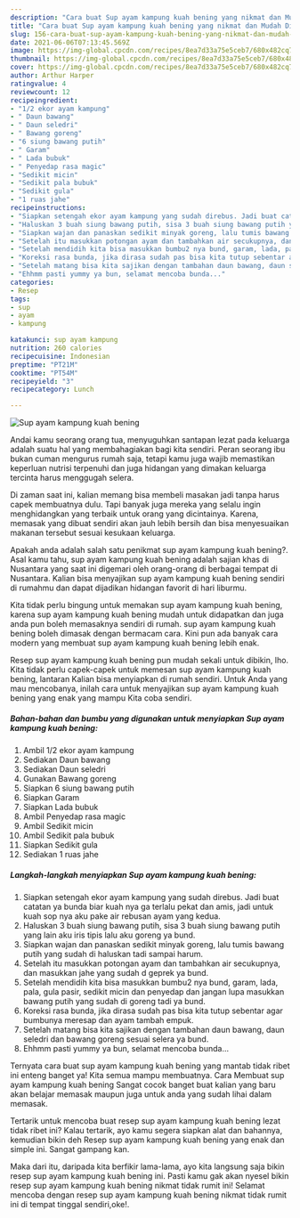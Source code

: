 ```yaml
---
description: "Cara buat Sup ayam kampung kuah bening yang nikmat dan Mudah Dibuat"
title: "Cara buat Sup ayam kampung kuah bening yang nikmat dan Mudah Dibuat"
slug: 156-cara-buat-sup-ayam-kampung-kuah-bening-yang-nikmat-dan-mudah-dibuat
date: 2021-06-06T07:13:45.569Z
image: https://img-global.cpcdn.com/recipes/8ea7d33a75e5ceb7/680x482cq70/sup-ayam-kampung-kuah-bening-foto-resep-utama.jpg
thumbnail: https://img-global.cpcdn.com/recipes/8ea7d33a75e5ceb7/680x482cq70/sup-ayam-kampung-kuah-bening-foto-resep-utama.jpg
cover: https://img-global.cpcdn.com/recipes/8ea7d33a75e5ceb7/680x482cq70/sup-ayam-kampung-kuah-bening-foto-resep-utama.jpg
author: Arthur Harper
ratingvalue: 4
reviewcount: 12
recipeingredient:
- "1/2 ekor ayam kampung"
- " Daun bawang"
- " Daun seledri"
- " Bawang goreng"
- "6 siung bawang putih"
- " Garam"
- " Lada bubuk"
- " Penyedap rasa magic"
- "Sedikit micin"
- "Sedikit pala bubuk"
- "Sedikit gula"
- "1 ruas jahe"
recipeinstructions:
- "Siapkan setengah ekor ayam kampung yang sudah direbus. Jadi buat catatan ya bunda biar kuah nya ga terlalu pekat dan amis, jadi untuk kuah sop nya aku pake air rebusan ayam yang kedua."
- "Haluskan 3 buah siung bawang putih, sisa 3 buah siung bawang putih yang lain aku iris tipis lalu aku goreng ya bund."
- "Siapkan wajan dan panaskan sedikit minyak goreng, lalu tumis bawang putih yang sudah di haluskan tadi sampai harum."
- "Setelah itu masukkan potongan ayam dan tambahkan air secukupnya, dan masukkan jahe yang sudah d geprek ya bund."
- "Setelah mendidih kita bisa masukkan bumbu2 nya bund, garam, lada, pala, gula pasir, sedikit micin dan penyedap dan jangan lupa masukkan bawang putih yang sudah di goreng tadi ya bund."
- "Koreksi rasa bunda, jika dirasa sudah pas bisa kita tutup sebentar agar bumbunya meresap dan ayam tambah empuk."
- "Setelah matang bisa kita sajikan dengan tambahan daun bawang, daun seledri dan bawang goreng sesuai selera ya bund."
- "Ehhmm pasti yummy ya bun, selamat mencoba bunda..."
categories:
- Resep
tags:
- sup
- ayam
- kampung

katakunci: sup ayam kampung 
nutrition: 260 calories
recipecuisine: Indonesian
preptime: "PT21M"
cooktime: "PT54M"
recipeyield: "3"
recipecategory: Lunch

---
```



![Sup ayam kampung kuah bening](https://img-global.cpcdn.com/recipes/8ea7d33a75e5ceb7/680x482cq70/sup-ayam-kampung-kuah-bening-foto-resep-utama.jpg)

Andai kamu seorang orang tua, menyuguhkan santapan lezat pada keluarga adalah suatu hal yang membahagiakan bagi kita sendiri. Peran seorang ibu bukan cuman mengurus rumah saja, tetapi kamu juga wajib memastikan keperluan nutrisi terpenuhi dan juga hidangan yang dimakan keluarga tercinta harus menggugah selera.

Di zaman  saat ini, kalian memang bisa membeli masakan jadi tanpa harus capek membuatnya dulu. Tapi banyak juga mereka yang selalu ingin menghidangkan yang terbaik untuk orang yang dicintainya. Karena, memasak yang dibuat sendiri akan jauh lebih bersih dan bisa menyesuaikan makanan tersebut sesuai kesukaan keluarga. 



Apakah anda adalah salah satu penikmat sup ayam kampung kuah bening?. Asal kamu tahu, sup ayam kampung kuah bening adalah sajian khas di Nusantara yang saat ini digemari oleh orang-orang di berbagai tempat di Nusantara. Kalian bisa menyajikan sup ayam kampung kuah bening sendiri di rumahmu dan dapat dijadikan hidangan favorit di hari liburmu.

Kita tidak perlu bingung untuk memakan sup ayam kampung kuah bening, karena sup ayam kampung kuah bening mudah untuk didapatkan dan juga anda pun boleh memasaknya sendiri di rumah. sup ayam kampung kuah bening boleh dimasak dengan bermacam cara. Kini pun ada banyak cara modern yang membuat sup ayam kampung kuah bening lebih enak.

Resep sup ayam kampung kuah bening pun mudah sekali untuk dibikin, lho. Kita tidak perlu capek-capek untuk memesan sup ayam kampung kuah bening, lantaran Kalian bisa menyiapkan di rumah sendiri. Untuk Anda yang mau mencobanya, inilah cara untuk menyajikan sup ayam kampung kuah bening yang enak yang mampu Kita coba sendiri.

<!--inarticleads1-->

##### Bahan-bahan dan bumbu yang digunakan untuk menyiapkan Sup ayam kampung kuah bening:

1. Ambil 1/2 ekor ayam kampung
1. Sediakan  Daun bawang
1. Sediakan  Daun seledri
1. Gunakan  Bawang goreng
1. Siapkan 6 siung bawang putih
1. Siapkan  Garam
1. Siapkan  Lada bubuk
1. Ambil  Penyedap rasa magic
1. Ambil Sedikit micin
1. Ambil Sedikit pala bubuk
1. Siapkan Sedikit gula
1. Sediakan 1 ruas jahe




<!--inarticleads2-->

##### Langkah-langkah menyiapkan Sup ayam kampung kuah bening:

1. Siapkan setengah ekor ayam kampung yang sudah direbus. Jadi buat catatan ya bunda biar kuah nya ga terlalu pekat dan amis, jadi untuk kuah sop nya aku pake air rebusan ayam yang kedua.
1. Haluskan 3 buah siung bawang putih, sisa 3 buah siung bawang putih yang lain aku iris tipis lalu aku goreng ya bund.
1. Siapkan wajan dan panaskan sedikit minyak goreng, lalu tumis bawang putih yang sudah di haluskan tadi sampai harum.
1. Setelah itu masukkan potongan ayam dan tambahkan air secukupnya, dan masukkan jahe yang sudah d geprek ya bund.
1. Setelah mendidih kita bisa masukkan bumbu2 nya bund, garam, lada, pala, gula pasir, sedikit micin dan penyedap dan jangan lupa masukkan bawang putih yang sudah di goreng tadi ya bund.
1. Koreksi rasa bunda, jika dirasa sudah pas bisa kita tutup sebentar agar bumbunya meresap dan ayam tambah empuk.
1. Setelah matang bisa kita sajikan dengan tambahan daun bawang, daun seledri dan bawang goreng sesuai selera ya bund.
1. Ehhmm pasti yummy ya bun, selamat mencoba bunda...




Ternyata cara buat sup ayam kampung kuah bening yang mantab tidak ribet ini enteng banget ya! Kita semua mampu membuatnya. Cara Membuat sup ayam kampung kuah bening Sangat cocok banget buat kalian yang baru akan belajar memasak maupun juga untuk anda yang sudah lihai dalam memasak.

Tertarik untuk mencoba buat resep sup ayam kampung kuah bening lezat tidak ribet ini? Kalau tertarik, ayo kamu segera siapkan alat dan bahannya, kemudian bikin deh Resep sup ayam kampung kuah bening yang enak dan simple ini. Sangat gampang kan. 

Maka dari itu, daripada kita berfikir lama-lama, ayo kita langsung saja bikin resep sup ayam kampung kuah bening ini. Pasti kamu gak akan nyesel bikin resep sup ayam kampung kuah bening nikmat tidak rumit ini! Selamat mencoba dengan resep sup ayam kampung kuah bening nikmat tidak rumit ini di tempat tinggal sendiri,oke!.

